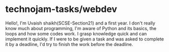 # technojam-tasks/webdev
Hello!, I'm Uvaish shaikh(SCSE-Section21) and a first year.
I don't really know much about programming, I'm aware of Python and its basics, the loops and how some codes work.
I grasp knowledge quick and can implement it quickly. If I were to be given a task and was asked to complete it by a deadline, I'd try to finish the work before the deadline.
